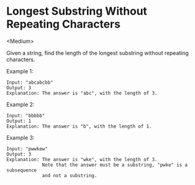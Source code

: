 #  Longest Substring Without Repeating Characters

\<Medium>

Given a string, find the length of the longest substring without repeating
characters.

Example 1:

```
Input: "abcabcbb"
Output: 3 
Explanation: The answer is "abc", with the length of 3.
```

Example 2:

```
Input: "bbbbb"
Output: 1
Explanation: The answer is "b", with the length of 1.
```

Example 3:

```
Input: "pwwkew"
Output: 3
Explanation: The answer is "wke", with the length of 3.
             Note that the answer must be a substring, "pwke" is a subsequence
             and not a substring.
```
